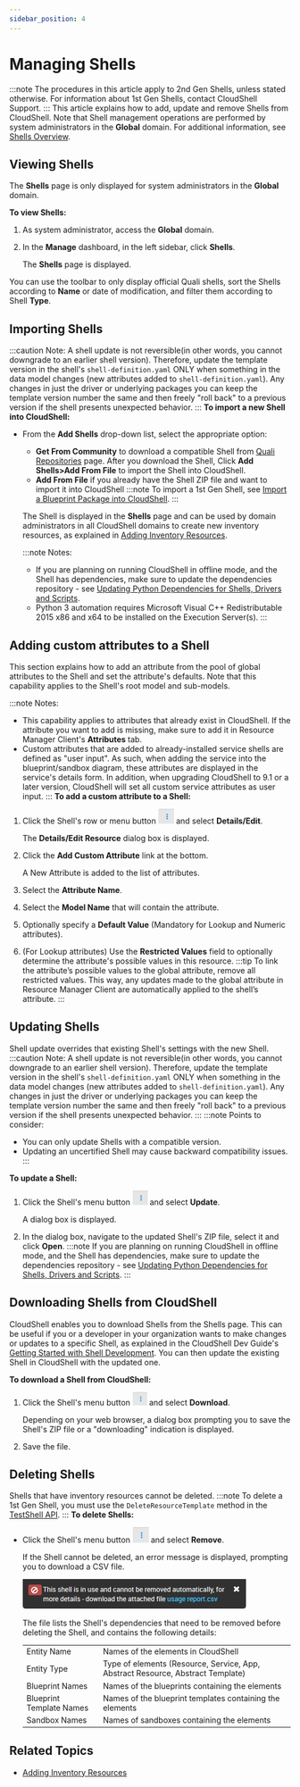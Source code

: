 ```yaml
---
sidebar_position: 4
---
```


# Managing Shells
:::note
The procedures in this article apply to 2nd Gen Shells, unless stated otherwise. For information about 1st Gen Shells, contact CloudShell Support.
:::
This article explains how to add, update and remove Shells from CloudShell. Note that Shell management operations are performed by system administrators in the **Global** domain. For additional information, see [Shells Overview](../../intro/features/shells.md).

## Viewing Shells

The **Shells** page is only displayed for system administrators in the **Global** domain.

**To view Shells:**

1. As system administrator, access the **Global** domain.
2. In the **Manage** dashboard, in the left sidebar, click **Shells**.
    
    The **Shells** page is displayed.  
    

You can use the toolbar to only display official Quali shells, sort the Shells according to **Name** or date of modification, and filter them according to Shell **Type**.

## Importing Shells
:::caution Note:
A shell update is not reversible(in other words, you cannot downgrade to an earlier shell version). Therefore, update the template version in the shell's `shell-definition.yaml` ONLY when something in the data model changes (new attributes added to `shell-definition.yaml`). Any changes in just the driver or underlying packages you can keep the template version number the same and then freely "roll back" to a previous version if the shell presents unexpected behavior.
:::
**To import a new Shell into CloudShell:**

- From the **Add Shells** drop-down list, select the appropriate option:
    
    - **Get From Community** to download a compatible Shell from [Quali Repositories](https://github.com/orgs/QualiSystems/discussions/categories/integrations) page. After you download the Shell, Click **Add Shells>Add From File** to import the Shell into CloudShell.
    - **Add From File** if you already have the Shell ZIP file and want to import it into CloudShell
        :::note
        To import a 1st Gen Shell, see [Import a Blueprint Package into CloudShell](../../portal/blueprints/creating-blueprints/import-package.md).
        :::
    
    The Shell is displayed in the **Shells** page and can be used by domain administrators in all CloudShell domains to create new inventory resources, as explained in [Adding Inventory Resources](../../portal/inventory/managing-resources/adding-inventory-resources/index.md).
    
    :::note Notes:
    - If you are planning on running CloudShell in offline mode, and the Shell has dependencies, make sure to update the dependencies repository - see [Updating Python Dependencies for Shells, Drivers and Scripts](../../admin/cloudshell-execution-server-configurations/setting-up-python-virtual-environments/updating-python-dependencies-for-shells,-drivers-and-scripts.md).
    - Python 3 automation requires Microsoft Visual C++ Redistributable 2015 x86 and x64 to be installed on the Execution Server(s).
    :::    

## Adding custom attributes to a Shell

This section explains how to add an attribute from the pool of global attributes to the Shell and set the attribute's defaults. Note that this capability applies to the Shell's root model and sub-models.

:::note Notes:
- This capability applies to attributes that already exist in CloudShell. If the attribute you want to add is missing, make sure to add it in Resource Manager Client's **Attributes** tab.
- Custom attributes that are added to already-installed service shells are defined as "user input". As such, when adding the service into the blueprint/sandbox diagram, these attributes are displayed in the service's details form. In addition, when upgrading CloudShell to 9.1 or a later version, CloudShell will set all custom service attributes as user input.
:::
**To add a custom attribute to a Shell:**

1. Click the Shell's row or menu button ![](/Images/CloudShell-Portal/Manage/ExecutionServersServersMenuButton_28x27.png) and select **Details/Edit**.
    
    The **Details/Edit Resource** dialog box is displayed.
    
2. Click the **Add Custom Attribute** link at the bottom.
    
    A New Attribute is added to the list of attributes.
    
3. Select the **Attribute Name**.
4. Select the **Model Name** that will contain the attribute.
5. Optionally specify a **Default Value** (Mandatory for Lookup and Numeric attributes).
6. (For Lookup attributes) Use the **Restricted Values** field to optionally determine the attribute's possible values in this resource.
    :::tip
    To link the attribute’s possible values to the global attribute, remove all restricted values. This way, any updates made to the global attribute in Resource Manager Client are automatically applied to the shell’s attribute.
    :::

## Updating Shells

Shell update overrides that existing Shell's settings with the new Shell.
:::caution Note:
A shell update is not reversible(in other words, you cannot downgrade to an earlier shell version). Therefore, update the template version in the shell's `shell-definition.yaml` ONLY when something in the data model changes (new attributes added to `shell-definition.yaml`). Any changes in just the driver or underlying packages you can keep the template version number the same and then freely "roll back" to a previous version if the shell presents unexpected behavior.
:::
:::note Points to consider:
- You can only update Shells with a compatible version.
- Updating an uncertified Shell may cause backward compatibility issues.  
:::    

**To update a Shell:**

1. Click the Shell's menu button ![](/Images/CloudShell-Portal/Manage/ExecutionServersServersMenuButton_27x26.png) and select **Update**.
    
    A dialog box is displayed.
    
2. In the dialog box, navigate to the updated Shell's ZIP file, select it and click **Open**.
    :::note
    If you are planning on running CloudShell in offline mode, and the Shell has dependencies, make sure to update the dependencies repository - see [Updating Python Dependencies for Shells, Drivers and Scripts](../../admin/cloudshell-execution-server-configurations/setting-up-python-virtual-environments/updating-python-dependencies-for-shells,-drivers-and-scripts.md).
    :::

## Downloading Shells from CloudShell

CloudShell enables you to download Shells from the Shells page. This can be useful if you or a developer in your organization wants to make changes or updates to a specific Shell, as explained in the CloudShell Dev Guide's [Getting Started with Shell Development](../../devguide/developing-shells/getting-started.md). You can then update the existing Shell in CloudShell with the updated one.

**To download a Shell from CloudShell:**

1. Click the Shell's menu button ![](/Images/CloudShell-Portal/Manage/ExecutionServersServersMenuButton_26x24.png) and select **Download**.
    
    Depending on your web browser, a dialog box prompting you to save the Shell's ZIP file or a "downloading" indication is displayed.
    
2. Save the file.

## Deleting Shells

Shells that have inventory resources cannot be deleted.
:::note
To delete a 1st Gen Shell, you must use the `DeleteResourceTemplate` method in the [TestShell API](https://help.quali.com/Online%20Help/0.0/Portal/Content/API/TS-API.htm).
:::
**To delete Shells:**

- Click the Shell's menu button ![](/Images/CloudShell-Portal/Manage/ExecutionServersServersMenuButton_29x28.png) and select **Remove**.
    
    If the Shell cannot be deleted, an error message is displayed, prompting you to download a CSV file.
    
    ![](/Images/CloudShell-Portal/Manage/ShellDependenciesMessage.png)
    
    The file lists the Shell's dependencies that need to be removed before deleting the Shell, and contains the following details:
    
    <table>
        <tbody>
            <tr>
                <td>Entity Name</td>
                <td>Names of the elements in CloudShell</td>
            </tr>
            <tr>
                <td>Entity Type</td>
                <td>Type of elements (Resource, Service, App, Abstract Resource, Abstract Template)</td>
            </tr>
            <tr>
                <td>Blueprint Names</td>
                <td>Names of the blueprints containing the elements</td>
            </tr>
            <tr>
                <td>Blueprint Template Names</td>
                <td>Names of the blueprint templates containing the elements</td>
            </tr>
            <tr>
                <td>Sandbox Names</td>
                <td>Names of sandboxes containing the elements</td>
            </tr>
        </tbody>
    </table>
    

## Related Topics

- [Adding Inventory Resources](../../portal/inventory/managing-resources/adding-inventory-resources/index.md)
